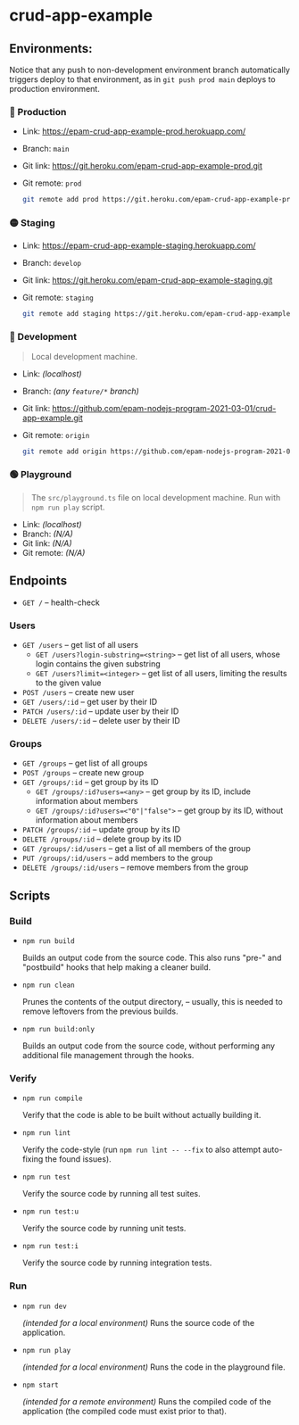 # crud-app-example

## Environments:

Notice that any push to non-development environment branch automatically triggers deploy to that environment, as in `git push prod main` deploys to production environment.

### 🔴 Production

- Link: https://epam-crud-app-example-prod.herokuapp.com/
- Branch: `main`
- Git link: https://git.heroku.com/epam-crud-app-example-prod.git
- Git remote: `prod`

	```sh
	git remote add prod https://git.heroku.com/epam-crud-app-example-prod.git
	```

### 🟡 Staging

- Link: https://epam-crud-app-example-staging.herokuapp.com/
- Branch: `develop`
- Git link: https://git.heroku.com/epam-crud-app-example-staging.git
- Git remote: `staging`

	```sh
	git remote add staging https://git.heroku.com/epam-crud-app-example-staging.git
	```

### 🔵 Development

> Local development machine.

- Link: _(localhost)_
- Branch: _(any `feature/*` branch)_
- Git link: https://github.com/epam-nodejs-program-2021-03-01/crud-app-example.git
- Git remote: `origin`

	```sh
	git remote add origin https://github.com/epam-nodejs-program-2021-03-01/crud-app-example.git
	```

### 🟢 Playground

> The `src/playground.ts` file on local development machine. Run with `npm run play` script.

- Link: _(localhost)_
- Branch: _(N/A)_
- Git link: _(N/A)_
- Git remote: _(N/A)_

## Endpoints

- `GET /` – health-check

### Users

- `GET /users` – get list of all users
	- `GET /users?login-substring=<string>` – get list of all users, whose login contains the given substring
	- `GET /users?limit=<integer>` – get list of all users, limiting the results to the given value
- `POST /users` – create new user
- `GET /users/:id` – get user by their ID
- `PATCH /users/:id` – update user by their ID
- `DELETE /users/:id` – delete user by their ID

### Groups

- `GET /groups` – get list of all groups
- `POST /groups` – create new group
- `GET /groups/:id` – get group by its ID
	- `GET /groups/:id?users=<any>` – get group by its ID, include information about members
	- `GET /groups/:id?users=<"0"|"false">` – get group by its ID, without information about members
- `PATCH /groups/:id` – update group by its ID
- `DELETE /groups/:id` – delete group by its ID
- `GET /groups/:id/users` – get a list of all members of the group
- `PUT /groups/:id/users` – add members to the group
- `DELETE /groups/:id/users` – remove members from the group

## Scripts

### Build

- `npm run build`

	Builds an output code from the source code. This also runs "pre-" and "postbuild" hooks that help making a cleaner build.

- `npm run clean`

	Prunes the contents of the output directory, – usually, this is needed to remove leftovers from the previous builds.

- `npm run build:only`

	Builds an output code from the source code, without performing any additional file management through the hooks.

### Verify

- `npm run compile`

	Verify that the code is able to be built without actually building it.

- `npm run lint`

	Verify the code-style (run `npm run lint -- --fix` to also attempt auto-fixing the found issues).

- `npm run test`

	Verify the source code by running all test suites.

- `npm run test:u`

	Verify the source code by running unit tests.

- `npm run test:i`

	Verify the source code by running integration tests.

### Run

- `npm run dev`

	_(intended for a local environment)_ Runs the source code of the application.

- `npm run play`

	_(intended for a local environment)_ Runs the code in the playground file.

- `npm start`

	_(intended for a remote environment)_ Runs the compiled code of the application (the compiled code must exist prior to that).
